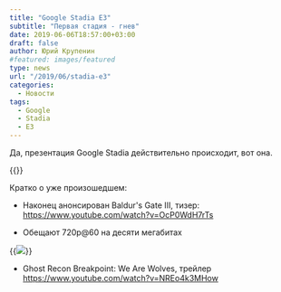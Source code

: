 ```yaml
---
title: "Google Stadia E3"
subtitle: "Первая стадия - гнев"
date: 2019-06-06T18:57:00+03:00
draft: false
author: Юрий Крупенин
#featured: images/featured
type: news
url: "/2019/06/stadia-e3"
categories:
  - Новости
tags:
  - Google
  - Stadia
  - E3
---
```

Да, презентация Google Stadia действительно происходит, вот она.

{{<youtube k-BbW6zAjL0>}}


Кратко о уже произошедшем: 

* Наконец анонсирован Baldur's Gate III, тизер: https://www.youtube.com/watch?v=OcP0WdH7rTs

* Обещают 720p@60 на десяти мегабитах

{{<img src="images/stadia-reqs">}}

* Ghost Recon Breakpoint: We Are Wolves, трейлер https://www.youtube.com/watch?v=NREo4k3MHow

